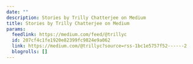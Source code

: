 ```yaml
---
date: ""
description: Stories by Trilly Chatterjee on Medium
title: Stories by Trilly Chatterjee on Medium
params:
  feedlink: https://medium.com/feed/@trillyc
  id: 207cf4c1fe1920e82399fc9824e9a062
  link: https://medium.com/@trillyc?source=rss-1bc1e5757f52------2
  blogrolls: []
---
```

